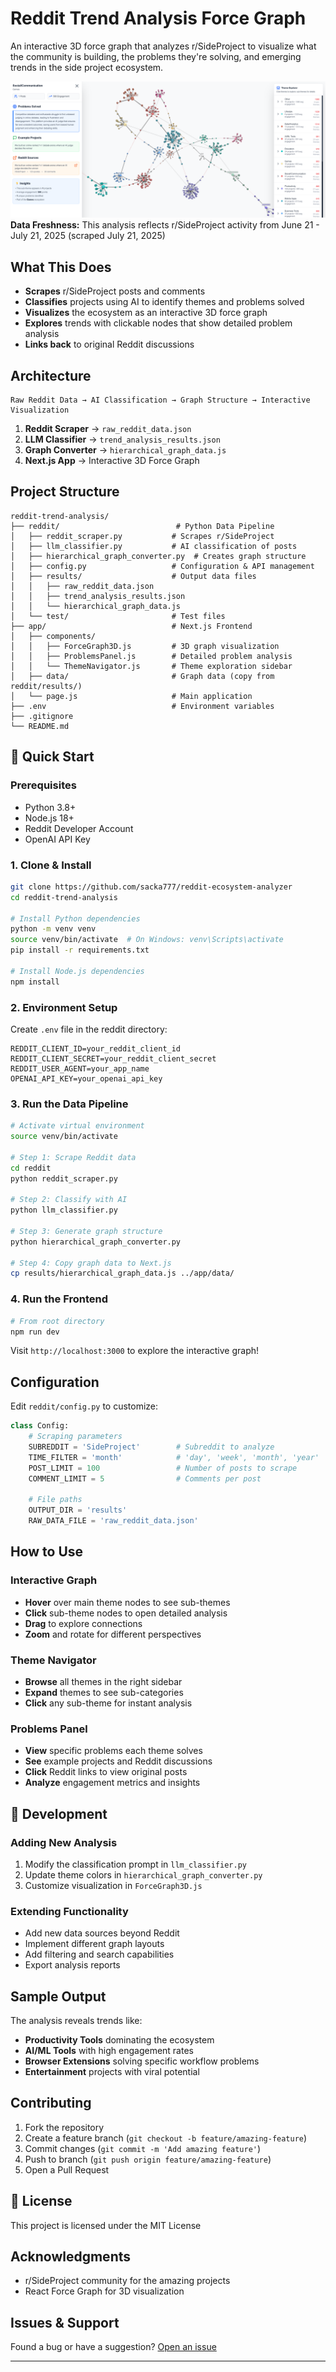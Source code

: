 # Reddit Trend Analysis Force Graph

An interactive 3D force graph that analyzes r/SideProject to visualize what the community is building, the problems they're solving, and emerging trends in the side project ecosystem.

![Interactive Graph](./reddit-demo.png)
**Data Freshness:** This analysis reflects r/SideProject activity from June 21 - July 21, 2025 (scraped July 21, 2025)

## What This Does

- **Scrapes** r/SideProject posts and comments
- **Classifies** projects using AI to identify themes and problems solved
- **Visualizes** the ecosystem as an interactive 3D force graph
- **Explores** trends with clickable nodes that show detailed problem analysis
- **Links back** to original Reddit discussions

## Architecture

```
Raw Reddit Data → AI Classification → Graph Structure → Interactive Visualization
```

1. **Reddit Scraper** → `raw_reddit_data.json`
2. **LLM Classifier** → `trend_analysis_results.json`
3. **Graph Converter** → `hierarchical_graph_data.js`
4. **Next.js App** → Interactive 3D Force Graph

## Project Structure

```
reddit-trend-analysis/
├── reddit/                          # Python Data Pipeline
│   ├── reddit_scraper.py           # Scrapes r/SideProject
│   ├── llm_classifier.py           # AI classification of posts
│   ├── hierarchical_graph_converter.py  # Creates graph structure
│   ├── config.py                   # Configuration & API management
│   ├── results/                    # Output data files
│   │   ├── raw_reddit_data.json
│   │   ├── trend_analysis_results.json
│   │   └── hierarchical_graph_data.js
│   └── test/                       # Test files
├── app/                            # Next.js Frontend
│   ├── components/
│   │   ├── ForceGraph3D.js         # 3D graph visualization
│   │   ├── ProblemsPanel.js        # Detailed problem analysis
│   │   └── ThemeNavigator.js       # Theme exploration sidebar
│   ├── data/                       # Graph data (copy from reddit/results/)
│   └── page.js                     # Main application
├── .env                            # Environment variables
├── .gitignore
└── README.md
```

## 🚀 Quick Start

### Prerequisites

- Python 3.8+
- Node.js 18+
- Reddit Developer Account
- OpenAI API Key

### 1. Clone & Install

```bash
git clone https://github.com/sacka777/reddit-ecosystem-analyzer
cd reddit-trend-analysis

# Install Python dependencies
python -m venv venv
source venv/bin/activate  # On Windows: venv\Scripts\activate
pip install -r requirements.txt

# Install Node.js dependencies
npm install
```

### 2. Environment Setup

Create `.env` file in the reddit directory:

```env
REDDIT_CLIENT_ID=your_reddit_client_id
REDDIT_CLIENT_SECRET=your_reddit_client_secret
REDDIT_USER_AGENT=your_app_name
OPENAI_API_KEY=your_openai_api_key
```

### 3. Run the Data Pipeline

```bash
# Activate virtual environment
source venv/bin/activate

# Step 1: Scrape Reddit data
cd reddit
python reddit_scraper.py

# Step 2: Classify with AI
python llm_classifier.py

# Step 3: Generate graph structure
python hierarchical_graph_converter.py

# Step 4: Copy graph data to Next.js
cp results/hierarchical_graph_data.js ../app/data/
```

### 4. Run the Frontend

```bash
# From root directory
npm run dev
```

Visit `http://localhost:3000` to explore the interactive graph!

## Configuration

Edit `reddit/config.py` to customize:

```python
class Config:
    # Scraping parameters
    SUBREDDIT = 'SideProject'        # Subreddit to analyze
    TIME_FILTER = 'month'            # 'day', 'week', 'month', 'year'
    POST_LIMIT = 100                 # Number of posts to scrape
    COMMENT_LIMIT = 5                # Comments per post
    
    # File paths
    OUTPUT_DIR = 'results'
    RAW_DATA_FILE = 'raw_reddit_data.json'
```

## How to Use

### Interactive Graph

- **Hover** over main theme nodes to see sub-themes
- **Click** sub-theme nodes to open detailed analysis
- **Drag** to explore connections
- **Zoom** and rotate for different perspectives

### Theme Navigator

- **Browse** all themes in the right sidebar
- **Expand** themes to see sub-categories
- **Click** any sub-theme for instant analysis

### Problems Panel

- **View** specific problems each theme solves
- **See** example projects and Reddit discussions
- **Click** Reddit links to view original posts
- **Analyze** engagement metrics and insights

## 🔧 Development

### Adding New Analysis

1. Modify the classification prompt in `llm_classifier.py`
2. Update theme colors in `hierarchical_graph_converter.py`
3. Customize visualization in `ForceGraph3D.js`

### Extending Functionality

- Add new data sources beyond Reddit
- Implement different graph layouts
- Add filtering and search capabilities
- Export analysis reports

## Sample Output

The analysis reveals trends like:

- **Productivity Tools** dominating the ecosystem
- **AI/ML Tools** with high engagement rates
- **Browser Extensions** solving specific workflow problems
- **Entertainment** projects with viral potential

## Contributing

1. Fork the repository
2. Create a feature branch (`git checkout -b feature/amazing-feature`)
3. Commit changes (`git commit -m 'Add amazing feature'`)
4. Push to branch (`git push origin feature/amazing-feature`)
5. Open a Pull Request

## 📝 License

This project is licensed under the MIT License

## Acknowledgments

- r/SideProject community for the amazing projects
- React Force Graph for 3D visualization

## Issues & Support

Found a bug or have a suggestion? [Open an issue](https://github.com/savka777/reddit-ecosystem-analyzerissues)

---
